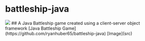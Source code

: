 # battleship-java
<img src="images/battleshi-logo.jpg?raw=true"/>
## A Java Battleship game created using a client-server object framework
[Java Battleship Game](https://github.com/ryanhuber65/battleship-java)
[Image](src)
